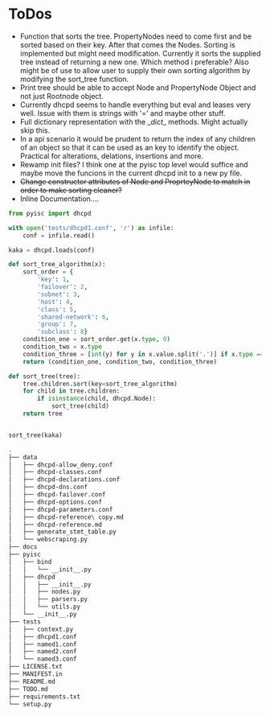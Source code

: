 # ToDos

* Function that sorts the tree. PropertyNodes need to come first and be sorted based on their key. After that comes the Nodes. Sorting is implemented but might need modification. Currently it sorts the supplied tree instead of returning a new one. Which method i preferable? Also might be of use to allow user to supply their own sorting algorithm by modifying the sort_tree function.
* Print tree should be able to accept Node and PropertyNode Object and not just Rootnode object. 
* Currently dhcpd seems to handle everything but eval and leases very well. Issue with them is strings with '=' and maybe other stuff.
* Full dictionary representation with the \__dict__ methods. Might actually skip this.
* In a api scenario it would be prudent to return the index of any children of an object so that it can be used as an key to identify the object. Practical for alterations, delations, insertions and more.
* Rewamp init files? I think one at the pyisc top level would suffice and maybe move the funcions in the current dhcpd init to a new py file.
* ~~Change constructor attributes of Node and ProprteyNode to match in order to make sorting cleaner?~~
* Inline Documentation....

```python
from pyisc import dhcpd

with open('tests/dhcpd1.conf', 'r') as infile:
    conf = infile.read()

kaka = dhcpd.loads(conf)

def sort_tree_algorithm(x):
    sort_order = {
        'key': 1,
        'failover': 2,
        'subnet': 3,
        'host': 4,
        'class': 5,
        'shared-network': 6,
        'group': 7,
        'subclass': 8}
    condition_one = sort_order.get(x.type, 0)
    condition_two = x.type
    condition_three = [int(y) for y in x.value.split('.')] if x.type == 'subnet' else x.value
    return (condition_one, condition_two, condition_three)

def sort_tree(tree):
    tree.children.sort(key=sort_tree_algorithm)
    for child in tree.children:
        if isinstance(child, dhcpd.Node):
            sort_tree(child)
    return tree


sort_tree(kaka)
```

```bash
.
├── data
│   ├── dhcpd-allow_deny.conf
│   ├── dhcpd-classes.conf
│   ├── dhcpd-declarations.conf
│   ├── dhcpd-dns.conf
│   ├── dhcpd-failover.conf
│   ├── dhcpd-options.conf
│   ├── dhcpd-parameters.conf
│   ├── dhcpd-reference\ copy.md
│   ├── dhcpd-reference.md
│   ├── generate_stmt_table.py
│   └── webscraping.py
├── docs
├── pyisc
│   ├── bind
│   │   └── __init__.py
│   ├── dhcpd
│   │   ├── __init__.py
│   │   ├── nodes.py
│   │   ├── parsers.py
│   │   └── utils.py
│   └── __init__.py
├── tests
│   ├── context.py
│   ├── dhcpd1.conf
│   ├── named1.conf
│   ├── named2.conf
│   └── named3.conf
├── LICENSE.txt
├── MANIFEST.in
├── README.md
├── TODO.md
├── requirements.txt
└── setup.py
```
